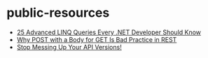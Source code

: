 # public-resources
- [25 Advanced LINQ Queries Every .NET Developer Should Know](https://archive.is/YwYGX)
- [Why POST with a Body for GET Is Bad Practice in REST](https://archive.is/wJFaR)
- [Stop Messing Up Your API Versions!](https://medium.com/javarevisited/stop-messing-up-your-api-versions-07a330aa9973)
